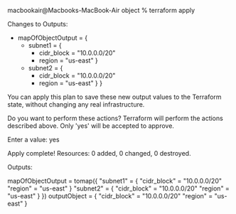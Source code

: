 macbookair@Macbooks-MacBook-Air object % terraform apply

Changes to Outputs:
  + mapOfObjectOutput = {
      + subnet1 = {
          + cidr_block = "10.0.0.0/20"
          + region     = "us-east"
        }
      + subnet2 = {
          + cidr_block = "10.0.0.0/20"
          + region     = "us-east"
        }
    }

You can apply this plan to save these new output values to the Terraform state, without changing any real infrastructure.

Do you want to perform these actions?
  Terraform will perform the actions described above.
  Only 'yes' will be accepted to approve.

  Enter a value: yes


Apply complete! Resources: 0 added, 0 changed, 0 destroyed.

Outputs:

mapOfObjectOutput = tomap({
  "subnet1" = {
    "cidr_block" = "10.0.0.0/20"
    "region" = "us-east"
  }
  "subnet2" = {
    "cidr_block" = "10.0.0.0/20"
    "region" = "us-east"
  }
})
outputObject = {
  "cidr_block" = "10.0.0.0/20"
  "region" = "us-east"
}